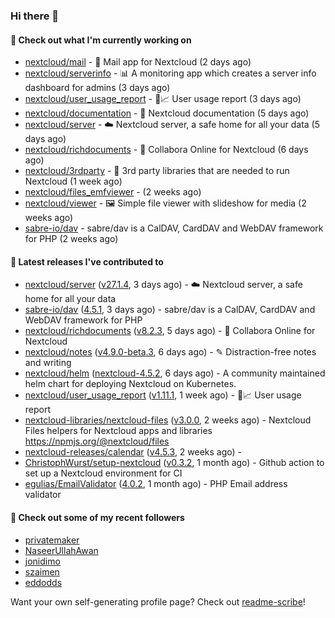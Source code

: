 ### Hi there 👋

#### 👷 Check out what I'm currently working on

- [nextcloud/mail](https://github.com/nextcloud/mail) - 💌 Mail app for Nextcloud (2 days ago)
- [nextcloud/serverinfo](https://github.com/nextcloud/serverinfo) - 📊 A monitoring app which creates a server info dashboard for admins (3 days ago)
- [nextcloud/user_usage_report](https://github.com/nextcloud/user_usage_report) - 👱📈 User usage report (3 days ago)
- [nextcloud/documentation](https://github.com/nextcloud/documentation) - 📘 Nextcloud documentation (5 days ago)
- [nextcloud/server](https://github.com/nextcloud/server) - ☁️ Nextcloud server, a safe home for all your data (5 days ago)
- [nextcloud/richdocuments](https://github.com/nextcloud/richdocuments) - 📑 Collabora Online for Nextcloud (6 days ago)
- [nextcloud/3rdparty](https://github.com/nextcloud/3rdparty) - :battery: 3rd party libraries that are needed to run Nextcloud (1 week ago)
- [nextcloud/files_emfviewer](https://github.com/nextcloud/files_emfviewer) -  (2 weeks ago)
- [nextcloud/viewer](https://github.com/nextcloud/viewer) - 🖼 Simple file viewer with slideshow for media (2 weeks ago)
- [sabre-io/dav](https://github.com/sabre-io/dav) - sabre/dav is a CalDAV, CardDAV and WebDAV framework for PHP (2 weeks ago)

#### 🔭 Latest releases I've contributed to

- [nextcloud/server](https://github.com/nextcloud/server) ([v27.1.4](https://github.com/nextcloud/server/releases/tag/v27.1.4), 3 days ago) - ☁️ Nextcloud server, a safe home for all your data
- [sabre-io/dav](https://github.com/sabre-io/dav) ([4.5.1](https://github.com/sabre-io/dav/releases/tag/4.5.1), 3 days ago) - sabre/dav is a CalDAV, CardDAV and WebDAV framework for PHP
- [nextcloud/richdocuments](https://github.com/nextcloud/richdocuments) ([v8.2.3](https://github.com/nextcloud/richdocuments/releases/tag/v8.2.3), 5 days ago) - 📑 Collabora Online for Nextcloud
- [nextcloud/notes](https://github.com/nextcloud/notes) ([v4.9.0-beta.3](https://github.com/nextcloud/notes/releases/tag/v4.9.0-beta.3), 6 days ago) - ✎ Distraction-free notes and writing
- [nextcloud/helm](https://github.com/nextcloud/helm) ([nextcloud-4.5.2](https://github.com/nextcloud/helm/releases/tag/nextcloud-4.5.2), 6 days ago) - A community maintained helm chart for deploying Nextcloud on Kubernetes.
- [nextcloud/user_usage_report](https://github.com/nextcloud/user_usage_report) ([v1.11.1](https://github.com/nextcloud/user_usage_report/releases/tag/v1.11.1), 1 week ago) - 👱📈 User usage report
- [nextcloud-libraries/nextcloud-files](https://github.com/nextcloud-libraries/nextcloud-files) ([v3.0.0](https://github.com/nextcloud-libraries/nextcloud-files/releases/tag/v3.0.0), 2 weeks ago) - Nextcloud Files helpers for Nextcloud apps and libraries https://npmjs.org/@nextcloud/files
- [nextcloud-releases/calendar](https://github.com/nextcloud-releases/calendar) ([v4.5.3](https://github.com/nextcloud-releases/calendar/releases/tag/v4.5.3), 2 weeks ago) - 
- [ChristophWurst/setup-nextcloud](https://github.com/ChristophWurst/setup-nextcloud) ([v0.3.2](https://github.com/ChristophWurst/setup-nextcloud/releases/tag/v0.3.2), 1 month ago) - Github action to set up a Nextcloud environment for CI
- [egulias/EmailValidator](https://github.com/egulias/EmailValidator) ([4.0.2](https://github.com/egulias/EmailValidator/releases/tag/4.0.2), 1 month ago) - PHP Email address validator

#### 👯 Check out some of my recent followers

- [privatemaker](https://github.com/privatemaker)
- [NaseerUllahAwan](https://github.com/NaseerUllahAwan)
- [jonidimo](https://github.com/jonidimo)
- [szaimen](https://github.com/szaimen)
- [eddodds](https://github.com/eddodds)

Want your own self-generating profile page? Check out [readme-scribe](https://github.com/muesli/readme-scribe)!

